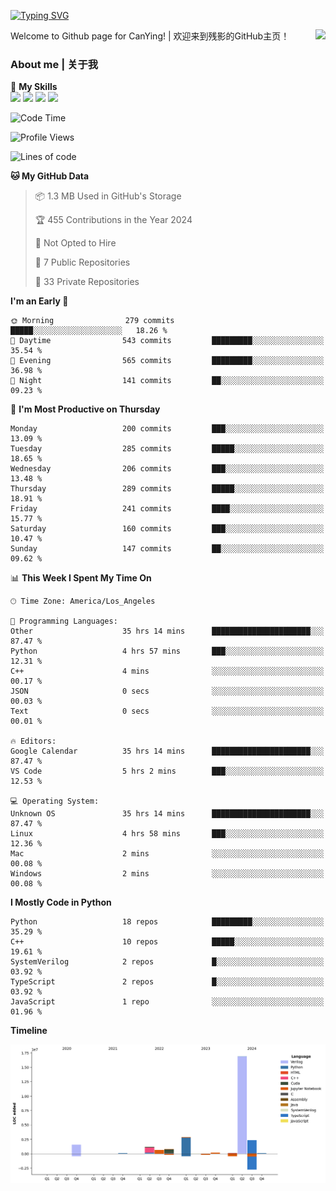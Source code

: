 [![Typing SVG](https://readme-typing-svg.herokuapp.com?size=25&duration=3500&color=00FFFF&vCenter=true&width=250&height=40&lines=Hi+Welcome+%F0%9F%91%8B%F0%9F%8F%BB;I'm+CanYing|残影)](https://git.io/typing-svg)

<a href="#">
  <img align="right" src="https://github-readme-stats.vercel.app/api?username=CanYing0913&count_private=true&rank_icon=github&show_icons=true&bg_color=15,f2f7fd,E0EAFC&" />
</a>

Welcome to Github page for CanYing! | 欢迎来到残影的GitHub主页！

### About me | 关于我

🌟 **My Skills**  
![](https://img.shields.io/badge/-C-A8B9CC?style=flat-square&logo=C&logoColor=fff)
![](https://img.shields.io/badge/-C++-00599C?style=flat-square&logo=Cpp&logoColor=fff)
![](https://img.shields.io/badge/-Python-3776AB?style=flat-square&logo=Python&logoColor=fff)
![](https://img.shields.io/badge/-Linux-000000?style=flat-square&logo=Linux&logoColor=fff)

<!--START_SECTION:waka-->
![Code Time](http://img.shields.io/badge/Code%20Time-1%2C287%20hrs%2014%20mins-blue)

![Profile Views](http://img.shields.io/badge/Profile%20Views-1-blue)

![Lines of code](https://img.shields.io/badge/From%20Hello%20World%20I%27ve%20Written-26.7%20million%20lines%20of%20code-blue)

**🐱 My GitHub Data** 

> 📦 1.3 MB Used in GitHub's Storage 
 > 
> 🏆 455 Contributions in the Year 2024
 > 
> 🚫 Not Opted to Hire
 > 
> 📜 7 Public Repositories 
 > 
> 🔑 33 Private Repositories 
 > 
**I'm an Early 🐤** 

```text
🌞 Morning                279 commits         █████░░░░░░░░░░░░░░░░░░░░   18.26 % 
🌆 Daytime                543 commits         █████████░░░░░░░░░░░░░░░░   35.54 % 
🌃 Evening                565 commits         █████████░░░░░░░░░░░░░░░░   36.98 % 
🌙 Night                  141 commits         ██░░░░░░░░░░░░░░░░░░░░░░░   09.23 % 
```
📅 **I'm Most Productive on Thursday** 

```text
Monday                   200 commits         ███░░░░░░░░░░░░░░░░░░░░░░   13.09 % 
Tuesday                  285 commits         █████░░░░░░░░░░░░░░░░░░░░   18.65 % 
Wednesday                206 commits         ███░░░░░░░░░░░░░░░░░░░░░░   13.48 % 
Thursday                 289 commits         █████░░░░░░░░░░░░░░░░░░░░   18.91 % 
Friday                   241 commits         ████░░░░░░░░░░░░░░░░░░░░░   15.77 % 
Saturday                 160 commits         ███░░░░░░░░░░░░░░░░░░░░░░   10.47 % 
Sunday                   147 commits         ██░░░░░░░░░░░░░░░░░░░░░░░   09.62 % 
```


📊 **This Week I Spent My Time On** 

```text
🕑︎ Time Zone: America/Los_Angeles

💬 Programming Languages: 
Other                    35 hrs 14 mins      ██████████████████████░░░   87.47 % 
Python                   4 hrs 57 mins       ███░░░░░░░░░░░░░░░░░░░░░░   12.31 % 
C++                      4 mins              ░░░░░░░░░░░░░░░░░░░░░░░░░   00.17 % 
JSON                     0 secs              ░░░░░░░░░░░░░░░░░░░░░░░░░   00.03 % 
Text                     0 secs              ░░░░░░░░░░░░░░░░░░░░░░░░░   00.01 % 

🔥 Editors: 
Google Calendar          35 hrs 14 mins      ██████████████████████░░░   87.47 % 
VS Code                  5 hrs 2 mins        ███░░░░░░░░░░░░░░░░░░░░░░   12.53 % 

💻 Operating System: 
Unknown OS               35 hrs 14 mins      ██████████████████████░░░   87.47 % 
Linux                    4 hrs 58 mins       ███░░░░░░░░░░░░░░░░░░░░░░   12.36 % 
Mac                      2 mins              ░░░░░░░░░░░░░░░░░░░░░░░░░   00.08 % 
Windows                  2 mins              ░░░░░░░░░░░░░░░░░░░░░░░░░   00.08 % 
```

**I Mostly Code in Python** 

```text
Python                   18 repos            █████████░░░░░░░░░░░░░░░░   35.29 % 
C++                      10 repos            █████░░░░░░░░░░░░░░░░░░░░   19.61 % 
SystemVerilog            2 repos             █░░░░░░░░░░░░░░░░░░░░░░░░   03.92 % 
TypeScript               2 repos             █░░░░░░░░░░░░░░░░░░░░░░░░   03.92 % 
JavaScript               1 repo              ░░░░░░░░░░░░░░░░░░░░░░░░░   01.96 % 
```



**Timeline**

![Lines of Code chart](https://raw.githubusercontent.com/CanYing0913/CanYing0913/master/assets/bar_graph.png)


<!--END_SECTION:waka-->
